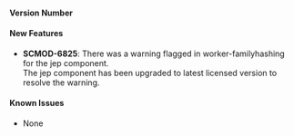 #### Version Number

#### New Features
- **SCMOD-6825**: There was a warning flagged in worker-familyhashing for the jep component.  
The jep component has been upgraded to latest licensed version to resolve the warning.

#### Known Issues
- None

